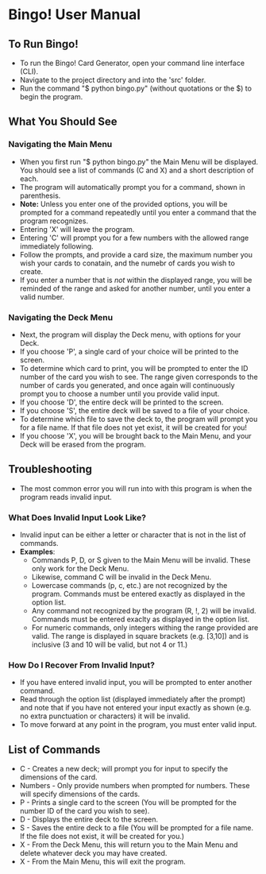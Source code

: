 # Bingo! User Manual

## To Run Bingo!

* To run the Bingo! Card Generator, open your command line interface (CLI).
* Navigate to the project directory and into the 'src' folder.
* Run the command "$ python bingo.py" (without quotations or the $) to begin the program.

## What You Should See

### Navigating the Main Menu

* When you first run "$ python bingo.py" the Main Menu will be displayed. You should see a list of commands (C and X) and a short description of each.
* The program will automatically prompt you for a command, shown in parenthesis.
* __Note:__ Unless you enter one of the provided options, you will be prompted for a command repeatedly until you enter a command that the program recognizes.
* Entering 'X' will leave the program.
* Entering 'C' will prompt you for a few numbers with the allowed range immediately following.
* Follow the prompts, and provide a card size, the maximum number you wish your cards to conatain, and the numebr of cards you wish to create.
* If you enter a number that is *not* within the displayed range, you will be reminded of the range and asked for another number, until you enter a valid number.

### Navigating the Deck Menu

* Next, the program will display the Deck menu, with options for your Deck.
* If you choose 'P', a single card of your choice will be printed to the screen.
* To determine which card to print, you will be prompted to enter the ID number of the card you wish to see. The range given corresponds to the number of cards you generated, and once again will continuously prompt you to choose a number until you provide valid input.
* If you choose 'D', the entire deck will be printed to the screen.
* If you choose 'S', the entire deck will be saved to a file of your choice.
* To determine which file to save the deck to, the program will prompt you for a file name. If that file does not yet exist, it will be created for you!
* If you choose 'X', you will be brought back to the Main Menu, and your Deck will be erased from the program.

## Troubleshooting

* The most common error you will run into with this program is when the program reads invalid input.

### What Does Invalid Input Look Like?

* Invalid input can be either a letter or character that is not in the list of commands.
* __Examples__:
	* Commands P, D, or S given to the Main Menu will be invalid. These only work for the Deck Menu.
	* Likewise, command C will be invalid in the Deck Menu.
	* Lowercase commands (p, c, etc.) are not recognized by the program. Commands must be entered exactly as displayed in the option list.
	* Any command not recognized by the program (R, !, 2) will be invalid. Commands must be entered exaclty as displayed in the option list.
	* For numeric commands, only integers withing the range provided are valid. The range is displayed in square brackets (e.g. [3,10]) and is inclusive (3 and 10 will be valid, but not 4 or 11.)

### How Do I Recover From Invalid Input?

* If you have entered invalid input, you will be prompted to enter another command.
* Read through the option list (displayed immediately after the prompt) and note that if you have not entered your input exactly as shown (e.g. no extra punctuation or characters) it will be invalid.
* To move forward at any point in the program, you must enter valid input.

## List of Commands

* C - Creates a new deck; will prompt you for input to specify the dimensions of the card.
* Numbers - Only provide numbers when prompted for numbers. These will specify dimensions of the cards.
* P - Prints a single card to the screen (You will be prompted for the number ID of the card you wish to see).
* D - Displays the entire deck to the screen.
* S - Saves the entire deck to a file (You will be prompted for a file name. If the file does not exist, it will be created for you.)
* X - From the Deck Menu, this will return you to the Main Menu and delete whatever deck you may have created. 
* X - From the Main Menu, this will exit the program.
